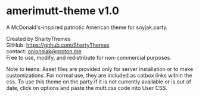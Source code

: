 # amerimutt-theme v1.0
A McDonald's-inspired patriotic American theme for soyjak.party.

Created by ShartyThemes  
GitHub: https://github.com/ShartyThemes  
contact: onionsjak@proton.me  
Free to use, modify, and redistribute for non-commercial purposes.   

Note to teens: Asset files are provided only for server installation or to make customizations. For normal use, they are included as catbox links within the css. To use this theme on the party if it is not currently available or is out of date, click on options and paste the mutt.css code into User CSS.

